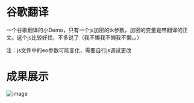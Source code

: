 谷歌翻译
================
一个谷歌翻译的小Demo，只有一个js加密的tk参数，加密的变量是带翻译的正文。这个js比较好找，不多说了（我不懒我不懒我不懒。。）

注：js文件中的eo参数可能变化，需要自行js调试更改

成果展示
================
![image](https://github.com/xzh0723/GoogleTranslate/blob/master/view.png)
